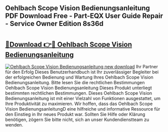 ## Oehlbach Scope Vision Bedienungsanleitung PDF Download Free - Part-EQX User Guide Repair - Service Owner Edition 8s36d

# <h2><a href="http://df0oru.blite.top/?on=Oehlbach+Scope+Vision+Bedienungsanleitung">🔗Download 👉🔴 Oehlbach Scope Vision Bedienungsanleitung</a></h2>

[![Oehlbach Scope Vision Bedienungsanleitung new download](https://i.imgur.com/lujVjoI.png)](http://df0oru.blite.top/?on=Oehlbach+Scope+Vision+Bedienungsanleitung)
Ihr Partner für den Erfolg Dieses Benutzerhandbuch ist Ihr zuverlässiger Begleiter bei der erfolgreichen Bedienung und Wartung Ihres Oehlbach Scope Vision Bedienungsanleitung. Bitte lesen Sie die rechtlichen Bestimmungen Oehlbach Scope Vision Bedienungsanleitung Dieses Produkt unterliegt bestimmten rechtlichen Bestimmungen. Dieses Oehlbach Scope Vision Bedienungsanleitung ist mit einer Vielzahl von Funktionen ausgestattet, um Ihre Produktivität zu maximieren. Wir hoffen, dass das Oehlbach Scope Vision BedienungsanleitungD eine hilfreiche und informative Ressource für den Einstieg in Ihr neues Produkt war. Sollten Sie Hilfe oder Klärung benötigen, zögern Sie bitte nicht, sich an unser Kundendienstteam zu wenden.
